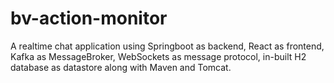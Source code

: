 # bv-action-monitor
A realtime chat application using Springboot as backend, React as frontend, Kafka as MessageBroker, WebSockets as message protocol, in-built H2 database as datastore along with Maven and Tomcat.
